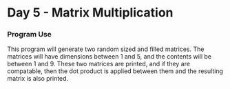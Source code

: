 # Day 5 - Matrix Multiplication

### Program Use
This program will generate two random sized and filled matrices.
The matrices will have dimensions between 1 and 5, and the contents will be between 1 and 9.
These two matrices are printed, and if they are compatable, then the dot product is applied between them and the resulting matrix is also printed.